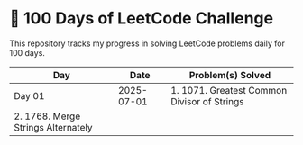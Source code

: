 # 💯 100 Days of LeetCode Challenge

This repository tracks my progress in solving LeetCode problems daily for 100 days.

| Day    | Date       | Problem(s) Solved                                                                 |
|--------|------------|------------------------------------------------------------------------------------|
| Day 01 | 2025-07-01 | 1. 1071. Greatest Common Divisor of Strings  
                      2. 1768. Merge Strings Alternately |
